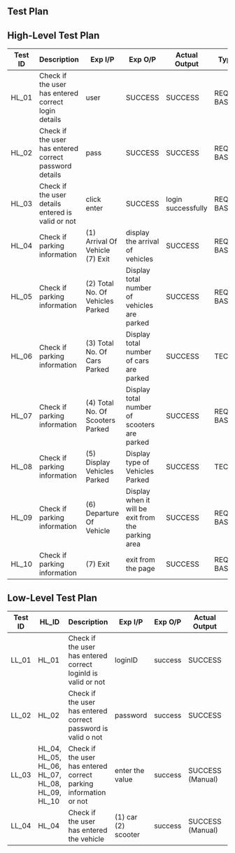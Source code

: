 ## Test Plan

## High-Level Test Plan

| Test ID | Description | Exp I/P | Exp O/P | Actual Output | Type of Test |
| ------- | ----------- | ------- | ------- | ------------- | ------------ |
| HL_01 | Check if the user has entered correct login details | user | SUCCESS | SUCCESS | REQUIREMENT BASED |
| HL_02 | Check if the user has entered correct password details | pass | SUCCESS | SUCCESS  | REQUIREMENT BASED |
| HL_03 | Check if the user details entered is valid or not | click enter  | SUCCESS | login successfully |REQUIREMENT BASED |
| HL_04 | Check if parking information | (1) Arrival Of Vehicle (7) Exit | display the arrival of vehicles | SUCCESS | REQUIREMENT BASED |
| HL_05 | Check if parking information | (2) Total No. Of Vehicles Parked    | Display total number of vehicles are parked | SUCCESS | REQUIREMENT BASED |
| HL_06 | Check if parking information | (3) Total No. Of Cars Parked | Display total number of cars are parked| SUCCESS | TECHNICAL |
| HL_07 | Check if parking information | (4) Total No. Of Scooters Parked | Display total number of scooters are parked | SUCCESS | REQUIREMENT BASED |
| HL_08 | Check if parking information | (5) Display Vehicles Parked  | Display type of Vehicles Parked | SUCCESS | TECHNICAL |  
| HL_09 | Check if parking information | (6) Departure Of Vehicle   | Display when it will be exit from the parking area | SUCCESS | REQUIREMENT BASED |
| HL_10 | Check if parking information | (7) Exit | exit from the page | SUCCESS | REQUIREMENT BASED |

## Low-Level Test Plan

| Test ID | HL_ID | Description | Exp I/P | Exp O/P | Actual Output | Type of Test |
| ------- | ----- | ----------- | ------- | ------- | ------------- | ------------ |
| LL_01 | HL_01 | Check if the user has entered correct loginId is valid or not | loginID | success | SUCCESS  | REQUIREMENT BASED |
| LL_02 | HL_02 | Check if the user has entered correct password is valid o not | password | success | SUCCESS | REQUIREMENT BASED |
| LL_03 | HL_04, HL_05, HL_06, HL_07, HL_08, HL_09, HL_10 | Check if the user has entered correct parking information or not | enter the value | success | SUCCESS (Manual) | REQUIREMENT BASED |
| LL_04 | HL_04 | Check if the user has entered the vehicle | (1) car (2) scooter | success | SUCCESS (Manual) | REQUIREMENT BASED |

